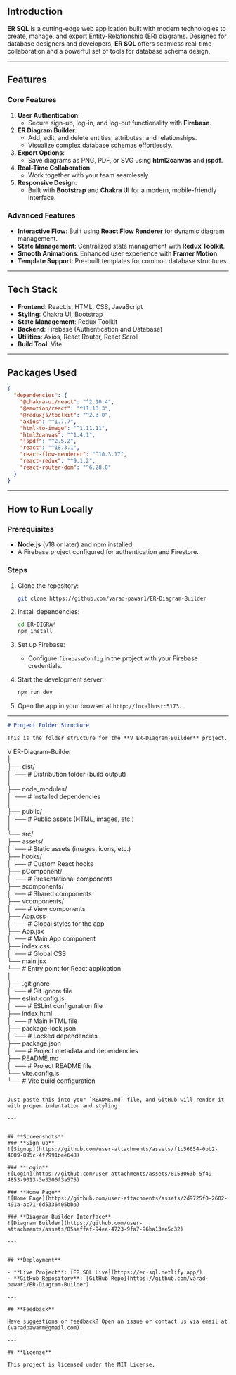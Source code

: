 
## **Introduction**  

**ER SQL** is a cutting-edge web application built with modern technologies to create, manage, and export Entity-Relationship (ER) diagrams. Designed for database designers and developers, **ER SQL** offers seamless real-time collaboration and a powerful set of tools for database schema design.  

---  

## **Features**  

### **Core Features**  
1. **User Authentication**:  
   - Secure sign-up, log-in, and log-out functionality with **Firebase**.  
2. **ER Diagram Builder**:  
   - Add, edit, and delete entities, attributes, and relationships.  
   - Visualize complex database schemas effortlessly.  
3. **Export Options**:  
   - Save diagrams as PNG, PDF, or SVG using **html2canvas** and **jspdf**.  
4. **Real-Time Collaboration**:  
   - Work together with your team seamlessly.  
5. **Responsive Design**:  
   - Built with **Bootstrap** and **Chakra UI** for a modern, mobile-friendly interface.  

### **Advanced Features**  
- **Interactive Flow**: Built using **React Flow Renderer** for dynamic diagram management.  
- **State Management**: Centralized state management with **Redux Toolkit**.  
- **Smooth Animations**: Enhanced user experience with **Framer Motion**.  
- **Template Support**: Pre-built templates for common database structures.  

---

## **Tech Stack**  

- **Frontend**: React.js, HTML, CSS, JavaScript  
- **Styling**: Chakra UI, Bootstrap  
- **State Management**: Redux Toolkit  
- **Backend**: Firebase (Authentication and Database)  
- **Utilities**: Axios, React Router, React Scroll  
- **Build Tool**: Vite  

---

## **Packages Used**  

```json
{
  "dependencies": {
    "@chakra-ui/react": "^2.10.4",
    "@emotion/react": "^11.13.3",
    "@reduxjs/toolkit": "^2.3.0",
    "axios": "^1.7.7",
    "html-to-image": "^1.11.11",
    "html2canvas": "^1.4.1",
    "jspdf": "^2.5.2",
    "react": "^18.3.1",
    "react-flow-renderer": "^10.3.17",
    "react-redux": "^9.1.2",
    "react-router-dom": "^6.28.0"
  }
}
```

---

## **How to Run Locally**  

### Prerequisites  
- **Node.js** (v18 or later) and npm installed.  
- A Firebase project configured for authentication and Firestore.  

### Steps  

1. Clone the repository:  
   ```bash  
   git clone https://github.com/varad-pawar1/ER-Diagram-Builder
   ```  

2. Install dependencies:  
   ```bash  
   cd ER-DIGRAM  
   npm install  
   ```  

3. Set up Firebase:  
   - Configure `firebaseConfig` in the project with your Firebase credentials.  

4. Start the development server:  
   ```bash  
   npm run dev  
   ```  

5. Open the app in your browser at `http://localhost:5173`.  

---
```markdown
# Project Folder Structure

This is the folder structure for the **V ER-Diagram-Builder** project.

```
V ER-Diagram-Builder  
│  
├── dist/  
│   └── # Distribution folder (build output)  
│  
├── node_modules/  
│   └── # Installed dependencies  
│  
├── public/  
│   └── # Public assets (HTML, images, etc.)  
│  
└── src/  
    ├── assets/  
    │   └── # Static assets (images, icons, etc.)  
    ├── hooks/  
    │   └── # Custom React hooks  
    ├── pComponent/  
    │   └── # Presentational components  
    ├── scomponents/  
    │   └── # Shared components  
    ├── vcomponents/  
    │   └── # View components  
    ├── App.css  
    │   └── # Global styles for the app  
    ├── App.jsx  
    │   └── # Main App component  
    ├── index.css  
    │   └── # Global CSS  
    └── main.jsx  
        └── # Entry point for React application  
│  
├── .gitignore  
│   └── # Git ignore file  
├── eslint.config.js  
│   └── # ESLint configuration file  
├── index.html  
│   └── # Main HTML file  
├── package-lock.json  
│   └── # Locked dependencies  
├── package.json  
│   └── # Project metadata and dependencies  
├── README.md  
│   └── # Project README file  
└── vite.config.js  
    └── # Vite build configuration  
```

Just paste this into your `README.md` file, and GitHub will render it with proper indentation and styling.

---


## **Screenshots**  
### **Sign up**
![Signup](https://github.com/user-attachments/assets/f1c56654-0bb2-4009-895c-4f7991bee648)

### **Login**
![Login](https://github.com/user-attachments/assets/8153063b-5f49-4853-9013-3e3306f3a575)

### **Home Page**  
![Home Page](https://github.com/user-attachments/assets/2d9725f0-2602-491a-ac71-6d5336405bba)  

### **Diagram Builder Interface**  
![Diagram Builder](https://github.com/user-attachments/assets/85aaffaf-94ee-4723-9fa7-96ba13ee5c32)
  
---


## **Deployment**  

- **Live Project**: [ER SQL Live](https://er-sql.netlify.app/)  
- **GitHub Repository**: [GitHub Repo](https://github.com/varad-pawar1/ER-Diagram-Builder)  

---

## **Feedback**  

Have suggestions or feedback? Open an issue or contact us via email at (varadpawarm@gmail.com).  

---

## **License**  

This project is licensed under the MIT License.  

